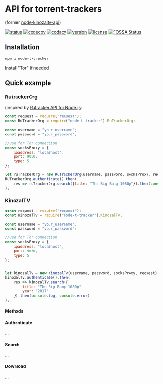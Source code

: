 # API for torrent-trackers
(former [node-kinozaltv-api](https://www.npmjs.com/package/node-kinozaltv-api))

[![status](https://api.travis-ci.org/timmson/node-t-tracker.svg?branch=master)](https://travis-ci.org/timmson/node-t-tracker)
[![codecov](https://codecov.io/gh/timmson/node-t-tracker/branch/master/graph/badge.svg)](https://codecov.io/gh/timmson/node-t-tracker)
[![codacy](https://api.codacy.com/project/badge/Grade/facf6e93560d4fd8928723f53752decb)](https://www.codacy.com/app/timmson666/node-t-tracker)
[![version](https://img.shields.io/npm/v/node-t-tracker.svg)](https://www.npmjs.com/package/node-t-tracker)
[![license](https://img.shields.io/npm/l/node-t-tracker.svg)](https://www.npmjs.com/package/node-t-tracker)
[![FOSSA Status](https://app.fossa.io/api/projects/git%2Bgithub.com%2Ftimmson%2Fnode-t-tracker.svg?type=shield)](https://app.fossa.io/projects/git%2Bgithub.com%2Ftimmson%2Fnode-t-tracker?ref=badge_shield)

## Installation
```bash
npm i node-t-tracker
```
Install "Tor" if needed

## Quick example 

### RutrackerOrg
(inspired by [Rutracker API for Node.js](https://github.com/nikityy/Rutracker-API))
```javascript
const request = require("request");
const RuTrackerOrg = require("node-t-tracker").RuTrackerOrg;

const username = "your_username";
const password = "your_password";

//use for Tor connection
const socksProxy = {
    ipaddress: "localhost",
    port: 9050,
    type: 5
};

let ruTrackerOrg = new RuTrackerOrg(username, password, socksProxy, request);
RuTrackerOrg.authenticate().then(
    res => ruTrackerOrg.search({title: "The Big Bang 1080p"}).then(console.log, console.error)
);
```

### KinozalTV
```javascript
const request = require("request");
const KinozalTv = require("node-t-tracker").KinozalTv;

const username = "your_username";
const password = "your_password";

//use for Tor connection
const socksProxy = {
    ipaddress: "localhost",
    port: 9050,
    type: 5
};


let kinozalTv = new KinozalTv(username, password, socksProxy, request);
kinozalTv.authenticate().then(
    res => kinozalTv.search({
        title: "The Big Bang 1080p",
        year: "2017"
    }).then(console.log, console.error)
);
```

#### Methods


#### Authenticate
...


#### Search
...


#### Download
...